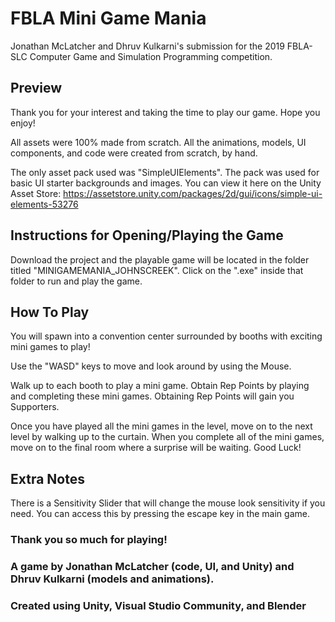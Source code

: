 # FBLA Mini Game Mania
Jonathan McLatcher and Dhruv Kulkarni's submission for the 2019 FBLA-SLC Computer Game and Simulation Programming competition.

## Preview

Thank you for your interest and taking the time to play our game. Hope you enjoy!

All assets were 100% made from scratch. All the animations, models, UI components, and code were created from scratch, by hand.

The only asset pack used was "SimpleUIElements". The pack was used for basic UI starter backgrounds and images.
You can view it here on the Unity Asset Store: https://assetstore.unity.com/packages/2d/gui/icons/simple-ui-elements-53276 

## Instructions for Opening/Playing the Game

Download the project and the playable game will be located in the folder titled "MINIGAMEMANIA_JOHNSCREEK". Click on the ".exe" inside that folder to run and play the game.

## How To Play

You will spawn into a convention center surrounded by booths with exciting mini games to play!

Use the "WASD" keys to move and look around by using the Mouse.

Walk up to each booth to play a mini game. Obtain Rep Points by playing and completing these mini games. 
Obtaining Rep Points will gain you Supporters.       

Once you have played all the mini games in the level, move on to the next level by walking up to the curtain. When you complete all of the mini games, move on to the final room where a surprise will be waiting. Good Luck! 

## Extra Notes

There is a Sensitivity Slider that will change the mouse look sensitivity if you need. You can access this by pressing the escape key in the main game.

### Thank you so much for playing!

### A game by Jonathan McLatcher (code, UI, and Unity) and Dhruv Kulkarni (models and animations).

### Created using Unity, Visual Studio Community, and Blender
